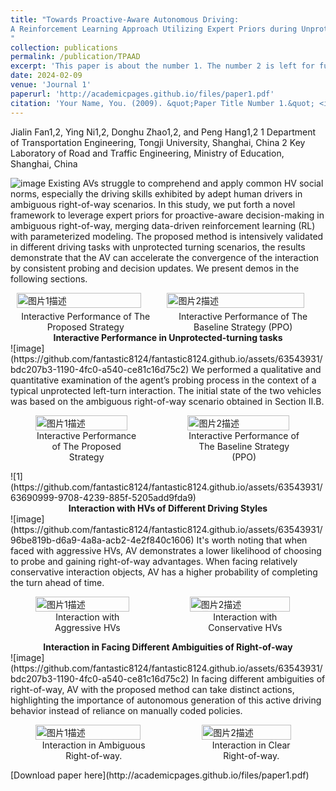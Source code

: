```yaml
---
title: "Towards Proactive-Aware Autonomous Driving:
A Reinforcement Learning Approach Utilizing Expert Priors during Unprotected Turns
"
collection: publications
permalink: /publication/TPAAD
excerpt: 'This paper is about the number 1. The number 2 is left for future work.'
date: 2024-02-09
venue: 'Journal 1'
paperurl: 'http://academicpages.github.io/files/paper1.pdf'
citation: 'Your Name, You. (2009). &quot;Paper Title Number 1.&quot; <i>Journal 1</i>. 1(1).'
---
```

Jialin Fan1,2, Ying Ni1,2, Donghu Zhao1,2, and Peng Hang1,2
1 Department of Transportation Engineering, Tongji University, Shanghai, China
2 Key Laboratory of Road and Traffic Engineering, Ministry of Education, Shanghai, China

![image](https://github.com/fantastic8124/fantastic8124.github.io/assets/63543931/6c3eb436-11e2-4ad9-921e-1abd945bd316)
Existing AVs struggle to comprehend and apply common HV social norms, especially the driving skills exhibited by adept human drivers in ambiguous right-of-way scenarios. In this study, we put forth a novel framework to leverage expert priors for proactive-aware decision-making in ambiguous right-of-way, merging data-driven reinforcement learning (RL) with parameterized modeling. The proposed method is intensively validated in different driving tasks with unprotected turning scenarios, the results demonstrate that the AV can accelerate the convergence of the interaction by consistent probing and decision updates. We present demos in the following sections.

<div style="display: flex; justify-content: space-around; align-items: flex-start;">
  <figure style="margin: 0 10px;">
    <img src="https://github.com/fantastic8124/fantastic8124.github.io/assets/63543931/a9fac432-eac1-4ed1-8b91-2fccc6ec6b8c" alt="图片1描述" style="width: 95%; margin-bottom: 0;" />
    <figcaption style="text-align: center; margin-top: 5px;">Interactive Performance of The Proposed Strategy</figcaption>
  </figure>
  <figure style="margin: 0 10px;">
    <img src="https://github.com/fantastic8124/fantastic8124.github.io/assets/63543931/a9fac432-eac1-4ed1-8b91-2fccc6ec6b8c" alt="图片2描述" style="width: 95%; margin-bottom: 0;" />
    <figcaption style="text-align: center; margin-top: 5px;">Interactive Performance of The Baseline Strategy (PPO)</figcaption>
  </figure>
</div>

 <div align="center"><strong>Interactive Performance in Unprotected-turning tasks</strong></div>
 ![image](https://github.com/fantastic8124/fantastic8124.github.io/assets/63543931/bdc207b3-1190-4fc0-a540-ce81c16d75c2)
We performed a qualitative and quantitative examination of the agent’s probing process in the context of a typical unprotected left-turn interaction. The initial state of the two vehicles was based on the ambiguous right-of-way scenario obtained in Section II.B.
<div style="display: flex; align-items: flex-start;">
  <figure>
    <img src="https://github.com/fantastic8124/fantastic8124.github.io/assets/63543931/2ce3fd6e-b07a-4b0c-8356-b6c44558d8df" alt="图片1描述" style="width: 95%;" margin-bottom: 0;/>
    <figcaption style="text-align: center;">Interactive Performance of The Proposed Strategy</figcaption>
  </figure>
  <figure>
    <img src="https://github.com/fantastic8124/fantastic8124.github.io/assets/63543931/63690999-9708-4239-885f-5205add9fda9" alt="图片2描述" style="width: 95%;" margin-bottom: 0;/>
    <figcaption style="text-align: center;">Interactive Performance of The Baseline Strategy (PPO)</figcaption>
  </figure>
</div>
![1](https://github.com/fantastic8124/fantastic8124.github.io/assets/63543931/63690999-9708-4239-885f-5205add9fda9)

 <div align="center"><strong>Interaction with HVs of Different Driving Styles</strong></div>
![image](https://github.com/fantastic8124/fantastic8124.github.io/assets/63543931/96be819b-d6a9-4a8a-acb2-4e2f840c1606)
It's worth noting that when faced with aggressive HVs, AV demonstrates a lower likelihood of choosing to probe and gaining right-of-way advantages. When facing relatively conservative interaction objects, AV has a higher probability of completing the turn ahead of time.
<div style="display: flex; align-items: flex-start;">
  <figure>
    <img src="https://github.com/fantastic8124/fantastic8124.github.io/assets/63543931/39b0a499-4a56-4c22-83b4-9b9bc07a2cc5" alt="图片1描述" style="width: 95%;" margin-bottom: 0;/>
    <figcaption style="text-align: center;">Interaction with Aggressive HVs</figcaption>
  </figure>
  <figure>
    <img src="https://github.com/fantastic8124/fantastic8124.github.io/assets/63543931/74a2e65a-d6cd-47d8-9402-e0e910e335e1" alt="图片2描述" style="width: 95%;" margin-bottom: 0;/>
    <figcaption style="text-align: center;">Interaction with Conservative HVs</figcaption>
  </figure>
</div>

 <div align="center"><strong>Interaction in Facing Different Ambiguities of Right-of-way</strong></div>
 ![image](https://github.com/fantastic8124/fantastic8124.github.io/assets/63543931/bdc207b3-1190-4fc0-a540-ce81c16d75c2)
  In facing different ambiguities of right-of-way, AV with the proposed method can take distinct actions, highlighting the importance of autonomous generation of this active driving behavior instead of reliance on manually coded policies. 
<div style="display: flex; align-items: flex-start;">
  <figure>
    <img src="https://github.com/fantastic8124/fantastic8124.github.io/assets/63543931/1ac839b1-b3d7-490b-ad5c-322dc76d2778" alt="图片1描述" style="width: 95%;" margin-bottom: 0;/>
    <figcaption style="text-align: center;">Interaction in Ambiguous Right-of-way.</figcaption>
  </figure>
  <figure>
    <img src="https://github.com/fantastic8124/fantastic8124.github.io/assets/63543931/763476e4-c004-4d2d-b9b5-67458e31db0d" alt="图片2描述" style="width: 95%;" margin-bottom: 0;/>
    <figcaption style="text-align: center;">Interaction in Clear Right-of-way.</figcaption>
  </figure>
</div>
[Download paper here](http://academicpages.github.io/files/paper1.pdf)
